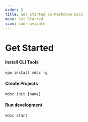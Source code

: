 ```yaml
---
order: 2
title: Get Started on Markdown Docs
menu: Get Started
icon: ion-navigate
---
```


# Get Started

#### Install CLI Tools

```
npm install mdoc -g
```

#### Create Projects

```
mdoc init [name]
```

#### Run development

```
mdoc start
```